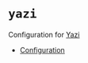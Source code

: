 # `yazi`

Configuration for [Yazi](https://yazi-rs.github.io)

- [Configuration](https://yazi-rs.github.io/docs/configuration/overview)  

